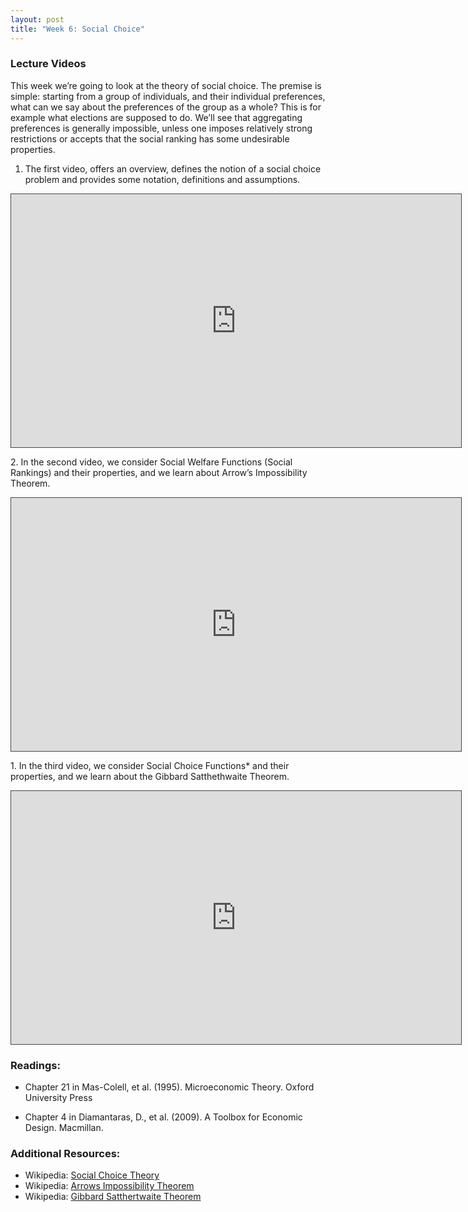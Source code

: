 ```yaml
---
layout: post
title: "Week 6: Social Choice"
---
```



### Lecture Videos

This week we’re going to look at the theory of social choice. The premise is simple: starting from a group of individuals, and their individual preferences, what can we say about the preferences of the group as a whole? This is for example what elections are supposed to do. We’ll see that aggregating preferences is generally impossible, unless one imposes relatively strong restrictions or accepts that the social ranking has some undesirable properties.  


1. The first video, offers an overview, defines the notion of a social choice problem and provides some notation, definitions and assumptions. 
<p><iframe src="https://york.cloud.panopto.eu/Panopto/Pages/Embed.aspx?id=109261a1-3908-45da-b975-acd00106c02c&autoplay=false&offerviewer=true&showtitle=false&showbrand=false&captions=false&interactivity=all" height="405" width="720" style="border: 1px solid #464646;" allowfullscreen allow="autoplay"></iframe></p>
2. In the second video, we consider Social Welfare Functions (Social Rankings) and their properties, and we learn about Arrow’s Impossibility Theorem.
<p><iframe src="https://york.cloud.panopto.eu/Panopto/Pages/Embed.aspx?id=0533d610-a5ec-4226-b75c-acd000f281dc&autoplay=false&offerviewer=true&showtitle=false&showbrand=false&captions=false&interactivity=all" height="405" width="720" style="border: 1px solid #464646;" allowfullscreen allow="autoplay"></iframe></p>
1. In the third video, we consider Social Choice Functions* and their properties, and we learn about the Gibbard Satthethwaite Theorem.
<p><iframe src="https://york.cloud.panopto.eu/Panopto/Pages/Embed.aspx?id=c9e91d84-f0cb-4976-94bf-acd000fedf8a&autoplay=false&offerviewer=true&showtitle=false&showbrand=false&captions=false&interactivity=all" height="405" width="720" style="border: 1px solid #464646;" allowfullscreen allow="autoplay"></iframe></p>


### Readings:
- Chapter 21 in Mas-Colell, et al. (1995). Microeconomic Theory. Oxford University Press

- Chapter 4 in Diamantaras, D., et al. (2009). A Toolbox for Economic Design. Macmillan.


### Additional Resources:
- Wikipedia: [Social Choice Theory](https://www.google.com/url?q=https://en.wikipedia.org/wiki/Social_choice_theory&sa=D&source=editors&ust=1641839001545158&usg=AOvVaw0p1d5nap1O62Hfxthtp9US)
- Wikipedia: [Arrows Impossibility Theorem](https://www.google.com/url?q=https://en.wikipedia.org/wiki/Arrow%2527s_impossibility_theorem&sa=D&source=editors&ust=1641839001545571&usg=AOvVaw2EJXGp1xKax66Aq4YFo5Br)
- Wikipedia: [Gibbard Satthertwaite Theorem](https://www.google.com/url?q=https://en.wikipedia.org/wiki/Gibbard%25E2%2580%2593Satterthwaite_theorem&sa=D&source=editors&ust=1641839001545975&usg=AOvVaw22kqFT5DwWvoH3imWWRtrl)

